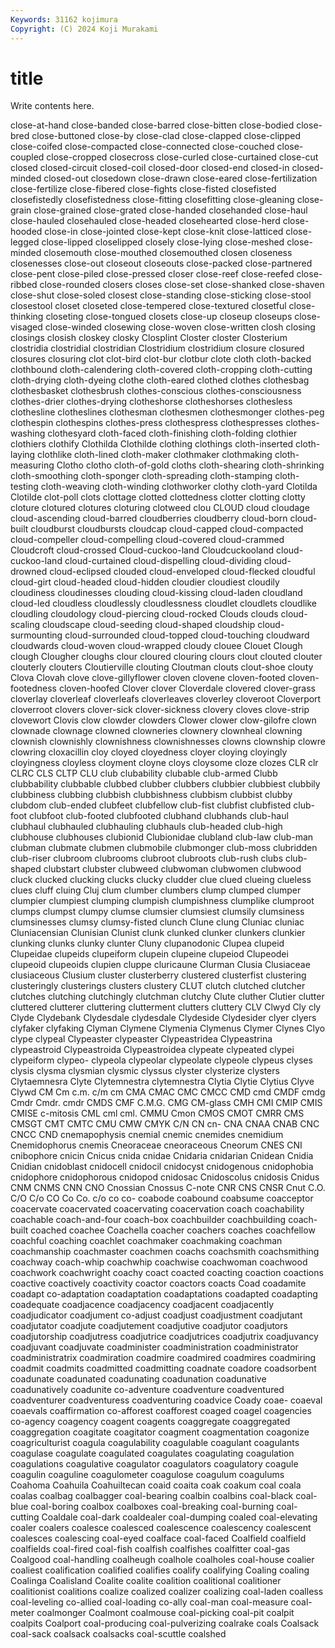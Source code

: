 ```yaml
---
Keywords: 31162 kojimura
Copyright: (C) 2024 Koji Murakami
---
```


# title

Write contents here.



close-at-hand close-banded close-barred close-bitten close-bodied
close-bred close-buttoned close-by close-clad close-clapped close-clipped close-coifed close-compacted close-connected close-couched
close-coupled close-cropped closecross close-curled close-curtained close-cut closed closed-circuit closed-coil closed-door
closed-end closed-in closed-minded closed-out closedown close-drawn close-eared close-fertilization close-fertilize close-fibered
close-fights close-fisted closefisted closefistedly closefistedness close-fitting closefitting close-gleaning close-grain close-grained
close-grated close-handed closehanded close-haul close-hauled closehauled close-headed closehearted close-herd close-hooded
close-in close-jointed close-kept close-knit close-latticed close-legged close-lipped closelipped closely close-lying
close-meshed close-minded closemouth close-mouthed closemouthed closen closeness closenesses close-out closeout
closeouts close-packed close-partnered close-pent close-piled close-pressed closer close-reef close-reefed close-ribbed
close-rounded closers closes close-set close-shanked close-shaven close-shut close-soled closest close-standing
close-sticking close-stool closestool closet closeted close-tempered close-textured closetful close-thinking closeting
close-tongued closets close-up closeup closeups close-visaged close-winded closewing close-woven close-written
closh closing closings closish closkey closky Closplint Closter closter Closterium
clostridia clostridial clostridian Clostridium clostridium closure closured closures closuring clot
clot-bird clot-bur clotbur clote cloth cloth-backed clothbound cloth-calendering cloth-covered cloth-cropping
cloth-cutting cloth-drying cloth-dyeing clothe cloth-eared clothed clothes clothesbag clothesbasket clothesbrush
clothes-conscious clothes-consciousness clothes-drier clothes-drying clotheshorse clotheshorses clothesless clothesline clotheslines clothesman
clothesmen clothesmonger clothes-peg clothespin clothespins clothes-press clothespress clothespresses clothes-washing clothesyard
cloth-faced cloth-finishing cloth-folding clothier clothiers clothify Clothilda Clothilde clothing clothings
cloth-inserted cloth-laying clothlike cloth-lined cloth-maker clothmaker clothmaking cloth-measuring Clotho clotho
cloth-of-gold cloths cloth-shearing cloth-shrinking cloth-smoothing cloth-sponger cloth-spreading cloth-stamping cloth-testing cloth-weaving
cloth-winding clothworker clothy cloth-yard Clotilda Clotilde clot-poll clots clottage clotted
clottedness clotter clotting clotty cloture clotured clotures cloturing clotweed clou
CLOUD cloud cloudage cloud-ascending cloud-barred cloudberries cloudberry cloud-born cloud-built cloudburst
cloudbursts cloudcap cloud-capped cloud-compacted cloud-compeller cloud-compelling cloud-covered cloud-crammed Cloudcroft cloud-crossed
Cloud-cuckoo-land Cloudcuckooland cloud-cuckoo-land cloud-curtained cloud-dispelling cloud-dividing cloud-drowned cloud-eclipsed clouded cloud-enveloped
cloud-flecked cloudful cloud-girt cloud-headed cloud-hidden cloudier cloudiest cloudily cloudiness cloudinesses
clouding cloud-kissing cloud-laden cloudland cloud-led cloudless cloudlessly cloudlessness cloudlet cloudlets
cloudlike cloudling cloudology cloud-piercing cloud-rocked Clouds clouds cloud-scaling cloudscape cloud-seeding
cloud-shaped cloudship cloud-surmounting cloud-surrounded cloud-topped cloud-touching cloudward cloudwards cloud-woven cloud-wrapped
cloudy clouee Clouet Clough clough Clougher cloughs clour cloured clouring
clours clout clouted clouter clouterly clouters Cloutierville clouting Cloutman clouts
clout-shoe clouty Clova Clovah clove clove-gillyflower cloven clovene cloven-footed cloven-footedness
cloven-hoofed Clover clover Cloverdale clovered clover-grass cloverlay cloverleaf cloverleafs cloverleaves
cloverley cloveroot Cloverport cloverroot clovers clover-sick clover-sickness clovery cloves clove-strip
clovewort Clovis clow clowder clowders Clower clower clow-gilofre clown clownade
clownage clowned clowneries clownery clownheal clowning clownish clownishly clownishness clownishnesses
clowns clownship clowre clowring cloxacillin cloy cloyed cloyedness cloyer cloying
cloyingly cloyingness cloyless cloyment cloyne cloys cloysome cloze clozes CLR
clr CLRC CLS CLTP CLU club clubability clubable club-armed Clubb
clubbability clubbable clubbed clubber clubbers clubbier clubbiest clubbily clubbiness clubbing
clubbish clubbishness clubbism clubbist clubby clubdom club-ended clubfeet clubfellow club-fist
clubfist clubfisted club-foot clubfoot club-footed clubfooted clubhand clubhands club-haul clubhaul
clubhauled clubhauling clubhauls club-headed club-high clubhouse clubhouses clubionid Clubionidae clubland
club-law club-man clubman clubmate clubmen clubmobile clubmonger club-moss clubridden club-riser
clubroom clubrooms clubroot clubroots club-rush clubs club-shaped clubstart clubster clubweed
clubwoman clubwomen clubwood cluck clucked clucking clucks clucky cludder clue
clued clueing clueless clues cluff cluing Cluj clum clumber clumbers
clump clumped clumper clumpier clumpiest clumping clumpish clumpishness clumplike clumproot
clumps clumpst clumpy clumse clumsier clumsiest clumsily clumsiness clumsinesses clumsy
clumsy-fisted clunch Clune clung Cluniac cluniac Cluniacensian Clunisian Clunist clunk
clunked clunker clunkers clunkier clunking clunks clunky clunter Cluny clupanodonic
Clupea clupeid Clupeidae clupeids clupeiform clupein clupeine clupeiod Clupeodei clupeoid
clupeoids clupien cluppe cluricaune Clurman Clusia Clusiaceae clusiaceous Clusium cluster
clusterberry clustered clusterfist clustering clusteringly clusterings clusters clustery CLUT clutch
clutched clutcher clutches clutching clutchingly clutchman clutchy Clute cluther Clutier
clutter cluttered clutterer cluttering clutterment clutters cluttery CLV Clwyd Cly
cly Clyde Clydebank Clydesdale clydesdale Clydeside Clydesider clyer clyers clyfaker
clyfaking Clyman Clymene Clymenia Clymenus Clymer Clynes Clyo clype clypeal
Clypeaster clypeaster Clypeastridea Clypeastrina clypeastroid Clypeastroida Clypeastroidea clypeate clypeated clypei
clypeiform clypeo- clypeola clypeolar clypeolate clypeole clypeus clyses clysis clysma
clysmian clysmic clyssus clyster clysterize clysters Clytaemnesra Clyte Clytemnestra clytemnestra
Clytia Clytie Clytius Clyve Clywd CM Cm c.m. c/m cm
CMA CMAC CMC CMCC CMD cmd CMDF cmdg Cmdr Cmdr.
cmdr CMDS CMF C.M.G. CMG CM-glass CMH CMI CMIP CMIS
CMISE c-mitosis CML cml cml. CMMU Cmon CMOS CMOT CMRR
CMS CMSGT CMT CMTC CMU CMW CMYK C/N CN cn-
CNA CNAA CNAB CNC CNCC CND cnemapophysis cnemial cnemic cnemides
cnemidium Cnemidophorus cnemis Cneoraceae cneoraceous Cneorum CNES CNI cnibophore cnicin
Cnicus cnida cnidae Cnidaria cnidarian Cnidean Cnidia Cnidian cnidoblast cnidocell
cnidocil cnidocyst cnidogenous cnidophobia cnidophore cnidophorous cnidopod cnidosac Cnidoscolus cnidosis
Cnidus CNM CNMS CNN CNO Cnossian Cnossus C-note CNR CNS
CNSR Cnut C.O. C/O C/o CO Co Co. c/o co
co- coabode coabound coabsume coacceptor coacervate coacervated coacervating coacervation coach
coachability coachable coach-and-four coach-box coachbuilder coachbuilding coach-built coached coachee Coachella
coacher coachers coaches coachfellow coachful coaching coachlet coachmaker coachmaking coachman
coachmanship coachmaster coachmen coachs coachsmith coachsmithing coachway coach-whip coachwhip coachwise
coachwoman coachwood coachwork coachwright coachy coact coacted coacting coaction coactions
coactive coactively coactivity coactor coactors coacts Coad coadamite coadapt co-adaptation
coadaptation coadaptations coadapted coadapting coadequate coadjacence coadjacency coadjacent coadjacently coadjudicator
coadjument co-adjust coadjust coadjustment coadjutant coadjutator coadjute coadjutement coadjutive coadjutor
coadjutors coadjutorship coadjutress coadjutrice coadjutrices coadjutrix coadjuvancy coadjuvant coadjuvate coadminister
coadministration coadministrator coadministratrix coadmiration coadmire coadmired coadmires coadmiring coadmit coadmits
coadmitted coadmitting coadnate coadore coadsorbent coadunate coadunated coadunating coadunation coadunative
coadunatively coadunite co-adventure coadventure coadventured coadventurer coadventuress coadventuring coadvice Coady
coae- coaeval coaevals coaffirmation co-afforest coafforest coaged coagel coagencies co-agency
coagency coagent coagents coaggregate coaggregated coaggregation coagitate coagitator coagment coagmentation
coagonize coagriculturist coagula coagulability coagulable coagulant coagulants coagulase coagulate coagulated
coagulates coagulating coagulation coagulations coagulative coagulator coagulators coagulatory coagule coagulin
coaguline coagulometer coagulose coagulum coagulums Coahoma Coahuila Coahuiltecan coaid coaita
coak coakum coal coala coalas coalbag coalbagger coal-bearing coalbin coalbins
coal-black coal-blue coal-boring coalbox coalboxes coal-breaking coal-burning coal-cutting Coaldale coal-dark
coaldealer coal-dumping coaled coal-elevating coaler coalers coalesce coalesced coalescence coalescency
coalescent coalesces coalescing coal-eyed coalface coal-faced Coalfield coalfield coalfields coal-fired
coal-fish coalfish coalfishes coalfitter coal-gas Coalgood coal-handling coalheugh coalhole coalholes
coal-house coalier coaliest coalification coalified coalifies coalify coalifying Coaling coaling
Coalinga Coalisland Coalite coalite coalition coalitional coalitioner coalitionist coalitions coalize
coalized coalizer coalizing coal-laden coalless coal-leveling co-allied coal-loading co-ally coal-man
coal-measure coal-meter coalmonger Coalmont coalmouse coal-picking coal-pit coalpit coalpits Coalport
coal-producing coal-pulverizing coalrake coals Coalsack coal-sack coalsack coalsacks coal-scuttle coalshed
